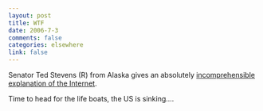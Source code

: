 ```yaml
--- 
layout: post
title: WTF
date: 2006-7-3
comments: false
categories: elsewhere
link: false
---
```

Senator Ted Stevens (R) from Alaska gives an absolutely <a href="http://blog.wired.com/27BStroke6/?entry_id=1512499" title="incomprehensible explanation of the Internet">incomprehensible explanation of the Internet</a>.

Time to head for the life boats, the US is sinking....
